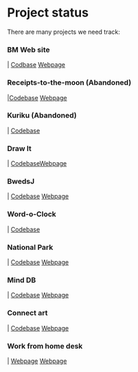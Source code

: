 # Project status

There are many projects we need track:

### BM Web site
| [Codbase](https://github.com/bhaumikmistry/bhaumikmistry.github.io) [Webpage](https://bhaumikmistry.github.io/)

### Receipts-to-the-moon (Abandoned)
|[Codebase](https://github.com/bhaumikmistry/receipts-to-the-moon) [Webpage](https://bhaumikmistry.github.io/receipts-to-the-moon/) 

### Kuriku (Abandoned)
| [Codebase](https://github.com/bhaumikmistry/kurikku)

### Draw It
| [Codebase](https://github.com/bhaumikmistry/DrawIt)[Webpage](https://bhaumikmistry.github.io/DrawIt/)

### BwedsJ
| [Codebase](https://github.com/bhaumikmistry/bwedsj) [Webpage](https://bhaumikmistry.github.io/bwedsj/)

### Word-o-Clock
| [Codebase](https://github.com/bhaumikmistry/Word-Clock) []()

### National Park
| [Codebase](https://github.com/bhaumikmistry/national-parks) [Webpage](https://bhaumikmistry.github.io/national-parks/)

### Mind DB
| [Codebase](https://github.com/bhaumikmistry/mindDB) [Webpage](https://www.minddb.info/)

### Connect art
| [Codebase](https://github.com/bhaumikmistry/open-connect-art) [Webpage](https://bhaumikmistry.github.io/open-connect-art/)

### Work from home desk
| [Webpage](https://github.com/bhaumikmistry/work-from-home-desk) [Webpage](https://bhaumikmistry.github.io/work-from-home-desk/)